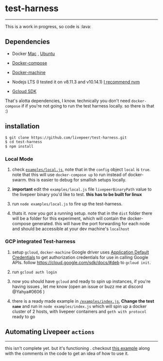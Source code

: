 # test-harness
---------

This is a work in progress, so code is :lava:


## Dependencies

- Docker [Mac](https://docs.docker.com/docker-for-mac/install/) , [Ubuntu](https://docs.docker.com/install/linux/docker-ce/ubuntu/)

- [Docker-compose](https://docs.docker.com/compose/install/)

- [Docker-machine](https://docs.docker.com/machine/install-machine/)

- Nodejs LTS (I tested it on v8.11.3 and v10.14.1) [I recommend nvm](https://github.com/creationix/nvm/blob/master/README.md)

- [Gcloud SDK](https://cloud.google.com/sdk/install)

That's alotta dependencies, I know. technically you don't need `docker-compose` if
if you're not going to run the test harness locally. so there is that :)

## installation

```bash
$ git clone https://github.com/livepeer/test-harness.git
$ cd test-harness
$ npm install

```

### Local Mode

1. check [`examples/local.js`](/examples/local.js), note that in the `config`
object `local` is `true`. note that this will use `docker-compose up` to run
instead of docker-swarm. this is easier to debug for smallish setups locally.

2. **important** edit the `examples/local.js` file `livepeerBinaryPath` value to
the livepeer binary you'd like to test. **this has to be built for linux**

2. run `node examples/local.js` to fire up the test-harness.

3. thats it. now you got a running setup. note that in the `dist` folder there
will be a folder for this experiment, which will contain the docker-compose
generated. this will have the port forwarding for each node and should be
accessible at your dev machine's `localhost`

### GCP integrated Test-harness

1. setup `gcloud`, `docker-machine` Google driver uses [Application Default Credentials]() to get authorization credentials for use in calling Google APIs. follow https://cloud.google.com/sdk/docs/#deb to `gcloud init`.

2. run `gcloud auth login`

3. now you should have `gcloud` and ready to spin up instances, if you're having issues
, let me know (open an issue or buzz me at discord @Yahya#0606 )

4. there is a ready made example in [`/examples/index.js`](/examples/index.js),
**Change the test `name`** and run in `node examples/index.js` which will spin up
a docker cluster of 2 hosts, with livepeer containers and  `geth with protocol` ready to go


## Automating Livepeer `actions`
------

this isn't complete yet. but it's functioning .
checkout [this example](https://github.com/livepeer/test-harness/blob/b1f8b12d849e43c33da31b3349bfbac2a488d3a3/examples/local.js#L50-L67) along with the comments in the code to get an
idea of how to use it.
